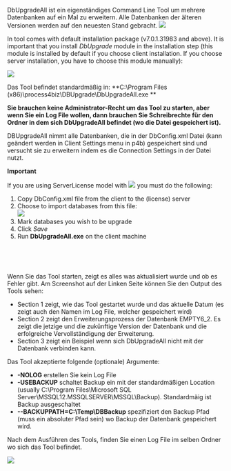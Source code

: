 DbUpgradeAll ist ein eigenständiges Command Line Tool um mehrere Datenbanken auf ein Mal zu erweitern. Alle Datenbanken der älteren Versionen werden auf den neuesten Stand gebracht. 
![](//images.ctfassets.net/utx1h0gfm1om/1bvalNyTr6oWySwyMgus6u/302269c4749b7125ba8bf63fc4749299/329537.png)

In tool comes with default installation package (v7.0.1.31983 and
above). It is important that you install *DbUpgrade* module in the
installation step (this module is installed by default if you choose
client installation. If you choose server installation, you have to
choose this module manually):  
  
![](//images.ctfassets.net/utx1h0gfm1om/5XIbMD9xo446GiqEmASIcs/8adb177ed246f2a025c7040275455e0a/329200.png)

Das Tool befindet standardmäßig in: **C:\\Program
Files (x86)\\process4biz\\DBUpgrade\\DbUpgradeAll.exe **

 
**Sie brauchen keine Administrator-Recht um das Tool zu starten, aber wenn Sie ein Log File wollen, dann brauchen Sie Schreibrechte für den Ordner in dem sich DbUpgradeAll befindet (wo die Datei gespeichert ist).**

DBUpgradeAll nimmt alle Datenbanken, die in der DbConfig.xml Datei 
(kann geändert werden in Client Settings menu in p4b) gespeichert sind und versucht sie zu erweitern indem es die Connection Settings in der Datei nutzt. 

__Important__

If you are using ServerLicense model with ![](//images.ctfassets.net/utx1h0gfm1om/45jLjnTrew8MGeweUs2goy/7bf3853d2e53c4bff17c5f7750026380/329196.png) you must do the following:

1.  Copy DbConfig.xml file from the client to the (license) server
2.  Choose to import databases from this file:  
    ![](//images.ctfassets.net/utx1h0gfm1om/RudqLfMViMuqusM2kMgCq/ac32298fc274db6bab9a95e3f905dab2/329199.png)
3.  Mark databases you wish to be upgrade
4.  Click *Save*
5.  Run **DbUpgradeAll.exe** on the client machine

 

 

Wenn Sie das Tool starten, zeigt es alles was aktualisiert wurde und ob es Fehler gibt. Am Screenshot auf der Linken Seite können Sie den Output des Tools sehen:
-	Section 1 zeigt, wie das Tool gestartet wurde und das aktuelle Datum (es zeigt auch den Namen im Log File, welcher gespeichert wird)
-	Section 2 zeigt den Erweiterungsprozess der Datenbank EMPTY6_2. Es zeigt die jetzige und die zukünftige Version der Datenbank und die erfolgreiche Vervollständigung der Erweiterung. 
-	Section 3 zeigt ein Beispiel wenn sich DbUpgradeAll nicht mit der Datenbank verbinden kann. 

Das Tool akzeptierte folgende (optionale) Argumente: 
-	**-NOLOG**
erstellen Sie kein Log File
-	**-USEBACKUP**
schaltet Backup ein mit der standardmäßigen Location (usually C:\Program Files\Microsoft SQL Server\MSSQL12.MSSQLSERVER\MSSQL\Backup). Standardmäig ist Backup ausgeschaltet
-	**--BACKUPPATH=C:\Temp\DBBackup**
spezifiziert den Backup Pfad (muss ein absoluter Pfad sein) wo Backup der Datenbank gespeichert wird. 



Nach dem Ausführen des Tools, finden Sie einen Log File im selben Ordner wo sich das Tool befindet. 


![](//images.ctfassets.net/utx1h0gfm1om/7wRDCSBAJOQeskcequkIoO/abfae7d230bba635c9fc785bd56b0d6e/329528.png)

 